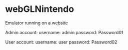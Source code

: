 # webGLNintendo
 Emulator running on a website 

 Admin account:
  username: admin
  password: Password01

 User account:
  username: user
  password: Password02

  
